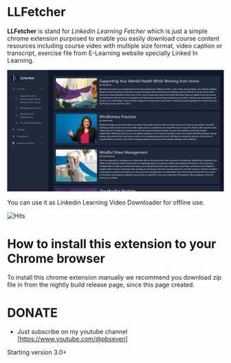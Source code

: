 # **LLFetcher**
**LLFetcher** is stand for *Linkedin Learning Fetcher* which is just a simple chrome extension purposed to enable you easily download course content resources including course video with multiple size format, video caption or transcript, exercise file from E-Learning website specially Linked In Learning.

![Screenshoot](screenshoot.png?raw=true "LLFetcher")

You can use it as Linkedin Learning Video Downloader for offline use.

![Hits](https://hits.cristminix.workers.dev/llfetcher.svg?action=hit&count_bg=%233DC8C0&title_bg=%23555555&title=Hits&edge_flat=false)


# **How to install this extension to your Chrome browser**
To install this chrome extension manually we recommend you download zip file in from the nightly build release page, since this page created.



# DONATE
- Just subscribe on my youtube channel [https://www.youtube.com/@pbseven]

  
Starting version 3.0+
